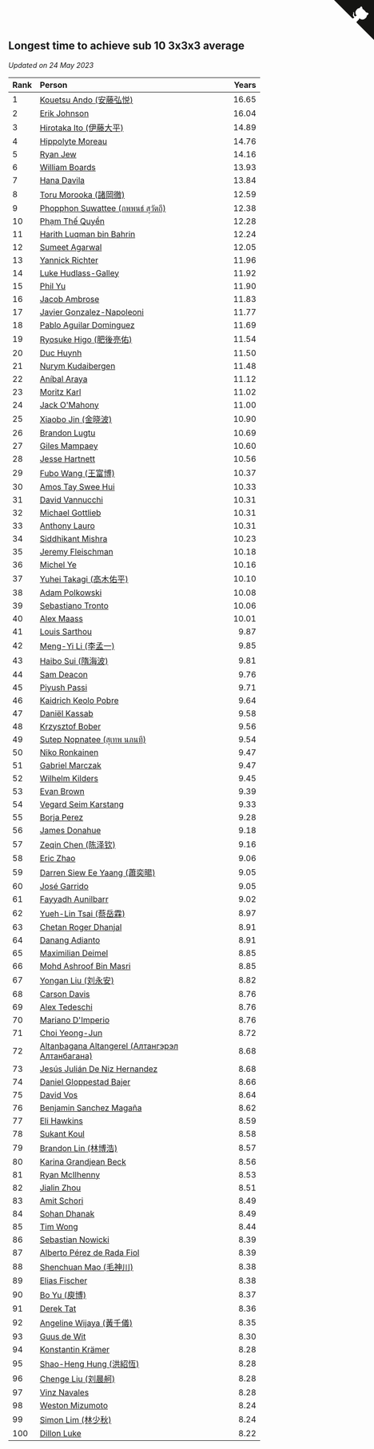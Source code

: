 ## Longest time to achieve sub 10 3x3x3 average

*Updated on 24 May 2023*

| Rank | Person | Years |
| :--- | :--- | ---: |
| 1 | [Kouetsu Ando (安藤弘悦)](https://www.worldcubeassociation.org/persons/2006ANDO01) | 16.65 |
| 2 | [Erik Johnson](https://www.worldcubeassociation.org/persons/2007JOHN02) | 16.04 |
| 3 | [Hirotaka Ito (伊藤大平)](https://www.worldcubeassociation.org/persons/2008ITOH01) | 14.89 |
| 4 | [Hippolyte Moreau](https://www.worldcubeassociation.org/persons/2008MORE02) | 14.76 |
| 5 | [Ryan Jew](https://www.worldcubeassociation.org/persons/2008JEWR01) | 14.16 |
| 6 | [William Boards](https://www.worldcubeassociation.org/persons/2009BOAR01) | 13.93 |
| 7 | [Hana Davila](https://www.worldcubeassociation.org/persons/2009DAVI01) | 13.84 |
| 8 | [Toru Morooka (諸岡徹)](https://www.worldcubeassociation.org/persons/2010MORO01) | 12.59 |
| 9 | [Phopphon Suwattee (ภพพนธ์ สุวัตถี)](https://www.worldcubeassociation.org/persons/2010SUWA03) | 12.38 |
| 10 | [Phạm Thế Quyền](https://www.worldcubeassociation.org/persons/2010PHAM08) | 12.28 |
| 11 | [Harith Luqman bin Bahrin](https://www.worldcubeassociation.org/persons/2010BAHR02) | 12.24 |
| 12 | [Sumeet Agarwal](https://www.worldcubeassociation.org/persons/2011AGAR05) | 12.05 |
| 13 | [Yannick Richter](https://www.worldcubeassociation.org/persons/2010RICH04) | 11.96 |
| 14 | [Luke Hudlass-Galley](https://www.worldcubeassociation.org/persons/2010HUDL01) | 11.92 |
| 15 | [Phil Yu](https://www.worldcubeassociation.org/persons/2010YUPH01) | 11.90 |
| 16 | [Jacob Ambrose](https://www.worldcubeassociation.org/persons/2010AMBR01) | 11.83 |
| 17 | [Javier Gonzalez-Napoleoni](https://www.worldcubeassociation.org/persons/2011GONZ04) | 11.77 |
| 18 | [Pablo Aguilar Dominguez](https://www.worldcubeassociation.org/persons/2010AGUI04) | 11.69 |
| 19 | [Ryosuke Higo (肥後亮佑)](https://www.worldcubeassociation.org/persons/2006HIGO01) | 11.54 |
| 20 | [Duc Huynh](https://www.worldcubeassociation.org/persons/2010HUYN02) | 11.50 |
| 21 | [Nurym Kudaibergen](https://www.worldcubeassociation.org/persons/2011KUDA01) | 11.48 |
| 22 | [Aníbal Araya](https://www.worldcubeassociation.org/persons/2011ARAY01) | 11.12 |
| 23 | [Moritz Karl](https://www.worldcubeassociation.org/persons/2008KARL02) | 11.02 |
| 24 | [Jack O'Mahony](https://www.worldcubeassociation.org/persons/2011OMAH01) | 11.00 |
| 25 | [Xiaobo Jin (金晓波)](https://www.worldcubeassociation.org/persons/2008JINX01) | 10.90 |
| 26 | [Brandon Lugtu](https://www.worldcubeassociation.org/persons/2012LUGT01) | 10.69 |
| 27 | [Giles Mampaey](https://www.worldcubeassociation.org/persons/2012MAMP01) | 10.60 |
| 28 | [Jesse Hartnett](https://www.worldcubeassociation.org/persons/2012HART03) | 10.56 |
| 29 | [Fubo Wang (王富博)](https://www.worldcubeassociation.org/persons/2007FUBO01) | 10.37 |
| 30 | [Amos Tay Swee Hui](https://www.worldcubeassociation.org/persons/2009SWEE01) | 10.33 |
| 31 | [David Vannucchi](https://www.worldcubeassociation.org/persons/2012VANN01) | 10.31 |
| 32 | [Michael Gottlieb](https://www.worldcubeassociation.org/persons/2006GOTT01) | 10.31 |
| 33 | [Anthony Lauro](https://www.worldcubeassociation.org/persons/2012LAUR02) | 10.31 |
| 34 | [Siddhikant Mishra](https://www.worldcubeassociation.org/persons/2012MISH01) | 10.23 |
| 35 | [Jeremy Fleischman](https://www.worldcubeassociation.org/persons/2005FLEI01) | 10.18 |
| 36 | [Michel Ye](https://www.worldcubeassociation.org/persons/2012YEMI01) | 10.16 |
| 37 | [Yuhei Takagi (高木佑平)](https://www.worldcubeassociation.org/persons/2008TAKA01) | 10.10 |
| 38 | [Adam Polkowski](https://www.worldcubeassociation.org/persons/2007POLK01) | 10.08 |
| 39 | [Sebastiano Tronto](https://www.worldcubeassociation.org/persons/2011TRON02) | 10.06 |
| 40 | [Alex Maass](https://www.worldcubeassociation.org/persons/2011MAAS01) | 10.01 |
| 41 | [Louis Sarthou](https://www.worldcubeassociation.org/persons/2012SART01) | 9.87 |
| 42 | [Meng-Yi Li (李孟一)](https://www.worldcubeassociation.org/persons/2011LIME01) | 9.85 |
| 43 | [Haibo Sui (隋海波)](https://www.worldcubeassociation.org/persons/2011SUIH01) | 9.81 |
| 44 | [Sam Deacon](https://www.worldcubeassociation.org/persons/2013DEAC01) | 9.76 |
| 45 | [Piyush Passi](https://www.worldcubeassociation.org/persons/2013PASS01) | 9.71 |
| 46 | [Kaidrich Keolo Pobre](https://www.worldcubeassociation.org/persons/2013POBR01) | 9.64 |
| 47 | [Daniël Kassab](https://www.worldcubeassociation.org/persons/2012KASS01) | 9.58 |
| 48 | [Krzysztof Bober](https://www.worldcubeassociation.org/persons/2013BOBE01) | 9.56 |
| 49 | [Sutep Nopnatee (สุเทพ นภนที)](https://www.worldcubeassociation.org/persons/2010NOPN01) | 9.54 |
| 50 | [Niko Ronkainen](https://www.worldcubeassociation.org/persons/2010RONK01) | 9.47 |
| 51 | [Gabriel Marczak](https://www.worldcubeassociation.org/persons/2013MARC03) | 9.47 |
| 52 | [Wilhelm Kilders](https://www.worldcubeassociation.org/persons/2010KILD02) | 9.45 |
| 53 | [Evan Brown](https://www.worldcubeassociation.org/persons/2013BROW04) | 9.39 |
| 54 | [Vegard Seim Karstang](https://www.worldcubeassociation.org/persons/2009SEIM02) | 9.33 |
| 55 | [Borja Perez](https://www.worldcubeassociation.org/persons/2013PERE05) | 9.28 |
| 56 | [James Donahue](https://www.worldcubeassociation.org/persons/2010DONA01) | 9.18 |
| 57 | [Zeqin Chen (陈泽钦)](https://www.worldcubeassociation.org/persons/2010CHEN37) | 9.16 |
| 58 | [Eric Zhao](https://www.worldcubeassociation.org/persons/2010ZHAO19) | 9.06 |
| 59 | [Darren Siew Ee Yaang (蕭奕暘)](https://www.worldcubeassociation.org/persons/2009SIEW01) | 9.05 |
| 60 | [José Garrido](https://www.worldcubeassociation.org/persons/2009GARR01) | 9.05 |
| 61 | [Fayyadh Aunilbarr](https://www.worldcubeassociation.org/persons/2010AUNI01) | 9.02 |
| 62 | [Yueh-Lin Tsai (蔡岳霖)](https://www.worldcubeassociation.org/persons/2006TSAI03) | 8.97 |
| 63 | [Chetan Roger Dhanjal](https://www.worldcubeassociation.org/persons/2014DHAN01) | 8.91 |
| 64 | [Danang Adianto](https://www.worldcubeassociation.org/persons/2013DANA01) | 8.91 |
| 65 | [Maximilian Deimel](https://www.worldcubeassociation.org/persons/2010DEIM01) | 8.85 |
| 66 | [Mohd Ashroof Bin Masri](https://www.worldcubeassociation.org/persons/2009MASR01) | 8.85 |
| 67 | [Yongan Liu (刘永安)](https://www.worldcubeassociation.org/persons/2009LIUY08) | 8.82 |
| 68 | [Carson Davis](https://www.worldcubeassociation.org/persons/2014DAVI06) | 8.76 |
| 69 | [Alex Tedeschi](https://www.worldcubeassociation.org/persons/2014TEDE01) | 8.76 |
| 70 | [Mariano D'Imperio](https://www.worldcubeassociation.org/persons/2009DIMP01) | 8.76 |
| 71 | [Choi Yeong-Jun](https://www.worldcubeassociation.org/persons/2013YEON01) | 8.72 |
| 72 | [Altanbagana Altangerel (Алтангэрэл Алтанбагана)](https://www.worldcubeassociation.org/persons/2013ALTA01) | 8.68 |
| 73 | [Jesús Julián De Niz Hernandez](https://www.worldcubeassociation.org/persons/2014HERN12) | 8.68 |
| 74 | [Daniel Gloppestad Bajer](https://www.worldcubeassociation.org/persons/2009GLOP01) | 8.66 |
| 75 | [David Vos](https://www.worldcubeassociation.org/persons/2008VOSD01) | 8.64 |
| 76 | [Benjamin Sanchez Magaña](https://www.worldcubeassociation.org/persons/2014MAGA02) | 8.62 |
| 77 | [Eli Hawkins](https://www.worldcubeassociation.org/persons/2014HAWK01) | 8.59 |
| 78 | [Sukant Koul](https://www.worldcubeassociation.org/persons/2014KOUL01) | 8.58 |
| 79 | [Brandon Lin (林博浩)](https://www.worldcubeassociation.org/persons/2011LINB01) | 8.57 |
| 80 | [Karina Grandjean Beck](https://www.worldcubeassociation.org/persons/2010BECK01) | 8.56 |
| 81 | [Ryan McIlhenny](https://www.worldcubeassociation.org/persons/2010MCIL02) | 8.53 |
| 82 | [Jialin Zhou](https://www.worldcubeassociation.org/persons/2013ZHOU19) | 8.51 |
| 83 | [Amit Schori](https://www.worldcubeassociation.org/persons/2014SCHO03) | 8.49 |
| 84 | [Sohan Dhanak](https://www.worldcubeassociation.org/persons/2014DHAN03) | 8.49 |
| 85 | [Tim Wong](https://www.worldcubeassociation.org/persons/2007WONG02) | 8.44 |
| 86 | [Sebastian Nowicki](https://www.worldcubeassociation.org/persons/2014NOWI01) | 8.39 |
| 87 | [Alberto Pérez de Rada Fiol](https://www.worldcubeassociation.org/persons/2011FIOL01) | 8.39 |
| 88 | [Shenchuan Mao (毛神川)](https://www.worldcubeassociation.org/persons/2011MAOS01) | 8.38 |
| 89 | [Elias Fischer](https://www.worldcubeassociation.org/persons/2013FISC01) | 8.38 |
| 90 | [Bo Yu (庾博)](https://www.worldcubeassociation.org/persons/2013YUBO01) | 8.37 |
| 91 | [Derek Tat](https://www.worldcubeassociation.org/persons/2009TATD01) | 8.36 |
| 92 | [Angeline Wijaya (黃千儀)](https://www.worldcubeassociation.org/persons/2011WIJA03) | 8.35 |
| 93 | [Guus de Wit](https://www.worldcubeassociation.org/persons/2008WITG01) | 8.30 |
| 94 | [Konstantin Krämer](https://www.worldcubeassociation.org/persons/2014KRAM02) | 8.28 |
| 95 | [Shao-Heng Hung (洪紹恆)](https://www.worldcubeassociation.org/persons/2011HUNG02) | 8.28 |
| 96 | [Chenge Liu (刘晨舸)](https://www.worldcubeassociation.org/persons/2011LIUC02) | 8.28 |
| 97 | [Vinz Navales](https://www.worldcubeassociation.org/persons/2014NAVA04) | 8.28 |
| 98 | [Weston Mizumoto](https://www.worldcubeassociation.org/persons/2008MIZU01) | 8.24 |
| 99 | [Simon Lim (林少秋)](https://www.worldcubeassociation.org/persons/2008LIMS01) | 8.24 |
| 100 | [Dillon Luke](https://www.worldcubeassociation.org/persons/2014LUKE01) | 8.22 |


<a href="https://github.com/JustinTimeCuber/wca_statistics" class="github-corner" aria-label="View source on Github"><svg width="80" height="80" viewBox="0 0 250 250" style="fill:#151513; color:#fff; position: absolute; top: 0; border: 0; right: 0;" aria-hidden="true"><path d="M0,0 L115,115 L130,115 L142,142 L250,250 L250,0 Z"></path><path d="M128.3,109.0 C113.8,99.7 119.0,89.6 119.0,89.6 C122.0,82.7 120.5,78.6 120.5,78.6 C119.2,72.0 123.4,76.3 123.4,76.3 C127.3,80.9 125.5,87.3 125.5,87.3 C122.9,97.6 130.6,101.9 134.4,103.2" fill="currentColor" style="transform-origin: 130px 106px;" class="octo-arm"></path><path d="M115.0,115.0 C114.9,115.1 118.7,116.5 119.8,115.4 L133.7,101.6 C136.9,99.2 139.9,98.4 142.2,98.6 C133.8,88.0 127.5,74.4 143.8,58.0 C148.5,53.4 154.0,51.2 159.7,51.0 C160.3,49.4 163.2,43.6 171.4,40.1 C171.4,40.1 176.1,42.5 178.8,56.2 C183.1,58.6 187.2,61.8 190.9,65.4 C194.5,69.0 197.7,73.2 200.1,77.6 C213.8,80.2 216.3,84.9 216.3,84.9 C212.7,93.1 206.9,96.0 205.4,96.6 C205.1,102.4 203.0,107.8 198.3,112.5 C181.9,128.9 168.3,122.5 157.7,114.1 C157.9,116.9 156.7,120.9 152.7,124.9 L141.0,136.5 C139.8,137.7 141.6,141.9 141.8,141.8 Z" fill="currentColor" class="octo-body"></path></svg></a><style>.github-corner:hover .octo-arm{animation:octocat-wave 560ms ease-in-out}@keyframes octocat-wave{0%,100%{transform:rotate(0)}20%,60%{transform:rotate(-25deg)}40%,80%{transform:rotate(10deg)}}@media (max-width:500px){.github-corner:hover .octo-arm{animation:none}.github-corner .octo-arm{animation:octocat-wave 560ms ease-in-out}}</style>
